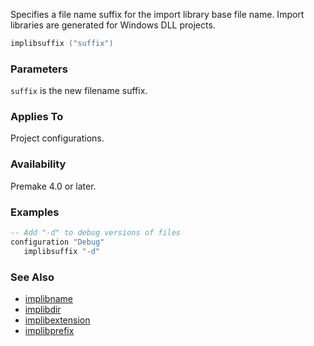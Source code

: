Specifies a file name suffix for the import library base file name. Import libraries are generated for Windows DLL projects.

```lua
implibsuffix ("suffix")
```

### Parameters ###

`suffix` is the new filename suffix.

### Applies To ###

Project configurations.

### Availability ###

Premake 4.0 or later.

### Examples ###

```lua
-- Add "-d" to debug versions of files
configuration "Debug"
   implibsuffix "-d"
```

### See Also ###

 * [implibname](implibname.md)
 * [implibdir](implibdir.md)
 * [implibextension](implibextension.md)
 * [implibprefix](implibprefix.md)

